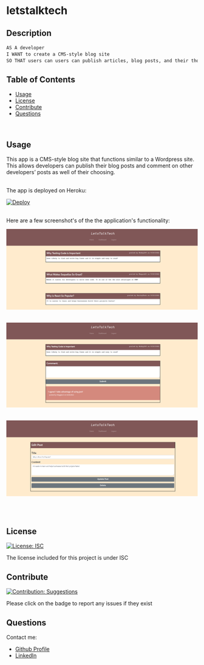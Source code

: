 # letstalktech

## Description
    
```md
AS A developer 
I WANT to create a CMS-style blog site
SO THAT users can users can publish articles, blog posts, and their thoughts and opinions
```
    
## Table of Contents
    
- [Usage](#usage)
- [License](#license)
- [Contribute](#contribute)
- [Questions](#questions)
    

<br>

 ## Usage
    
This app is a CMS-style blog site  that functions similar to a Wordpress site. This allows developers can publish their blog posts and comment on other developers’ posts as well of their choosing. 

<br>The app is deployed on Heroku: 

[![Deploy](https://www.herokucdn.com/deploy/button.svg)](https://letstalktechh.herokuapp.com/)

<br>Here are a few screenshot's of the the application's functionality:

![Tech Blog Home](/public/img/home-demo.png) 
<br>
<br>

![Tech Blog Comment](/public/img/comment-demo.png) 
<br>
<br>

![Tech Blog Edit](/public/img/edit-demo.png) 
<br>


<br><br>
    
## License 
[![License: ISC](https://img.shields.io/badge/License-ISC-blue.svg)](https://opensource.org/licenses/ISC)
    
    
The license included for this project is under ISC
    
    
## Contribute 
[![Contribution: Suggestions](https://img.shields.io/badge/Contribution%20-Suggestions-4baaaa.svg)](https://github.com/odingol/letstalktech/issues)
    
Please click on the badge to report any issues if they exist
    

## Questions
    
Contact me: 

- [Github Profile](https://github.com/odingol) 
- [LinkedIn](https://www.linkedin.com/in/lamor-odingo/)

